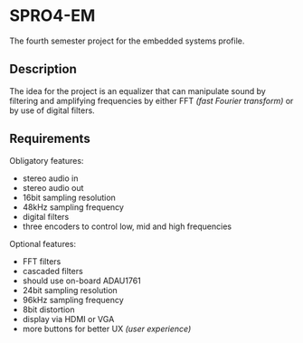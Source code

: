 # SPRO4-EM

The fourth semester project for the embedded systems profile.

## Description

The idea for the project is an equalizer that can manipulate sound by filtering and amplifying frequencies by either FFT _(fast Fourier transform)_ or by use of digital filters.

## Requirements

Obligatory features:

* stereo audio in
* stereo audio out
* 16bit sampling resolution
* 48kHz sampling frequency
* digital filters
* three encoders to control low, mid and high frequencies

Optional features:

* FFT filters
* cascaded filters
* should use on-board ADAU1761
* 24bit sampling resolution
* 96kHz sampling frequency
* 8bit distortion
* display via HDMI or VGA
* more buttons for better UX _(user experience)_
